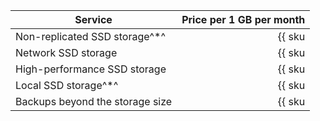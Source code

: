 | Service                         | Price per 1 GB per month                                               |
|---------------------------------|-----------------------------------------------------------------------:|
| Non-replicated SSD storage^*^   | {{ sku|USD|mdb.cluster.network-ssd-nonreplicated.redis|month|string }} |
| Network SSD storage             | {{ sku|USD|mdb.cluster.network-nvme.redis|month|string }}              |
| High-performance SSD storage    | {{ sku|USD|mdb.cluster.network-ssd-io-m3.redis|month|string }}         |
| Local SSD storage^*^            | {{ sku|USD|mdb.cluster.local-nvme.redis|month|string }}                |
| Backups beyond the storage size | {{ sku|USD|mdb.cluster.redis.backup|month|string }}                    |
